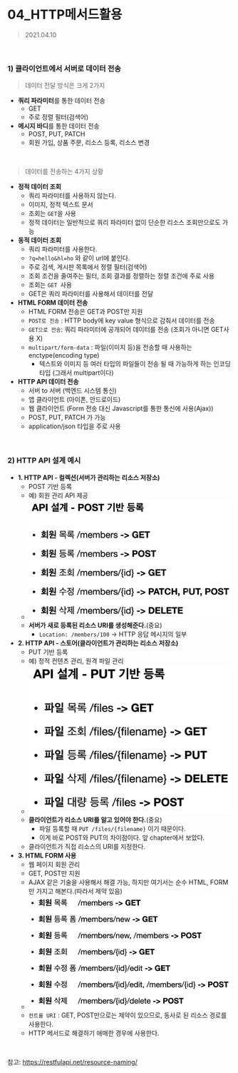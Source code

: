 # 04_HTTP메서드활용

> 2021.04.10

<br>

### 1) 클라이언트에서 서버로 데이터 전송

> 데이터 전달 방식은 크게 2가지

- **쿼리 파라미터**를 통한 데이터 전송
  - GET
  - 주로 정렬 필터(검색어)
- **메시지 바디**를 통한 데이터 전송
  - POST, PUT, PATCH
  - 회원 가입, 상품 주문, 리소스 등록, 리소스 변경

<br>

> 데이터를 전송하는 4가지 상황

- **정적 데이터 조회**
  - 쿼리 파라미터를 사용하지 않는다.
  - 이미지, 정적 텍스트 문서
  - 조회는 `GET`을 사용
  - 정적 데이터는 일반적으로 쿼리 파라미터 없이 단순한 리소스 조회만으로도 가능
- **동적 데이터 조회**
  - 쿼리 파라미터를 사용한다.
  - `?q=hello&hl=ho` 와 같이 url에 붙인다.
  - 주로 검색, 게시판 목록에서 정렬 필터(검색어)
  - 조회 조건을 줄여주는 필터, 조회 결과를 정렬하는 정렬 조건에 주로 사용
  - 조회는 `GET `사용
  - GET은 쿼리 파라미터를 사용해서 데이터를 전달
- **HTML FORM 데이터 전송**
  - HTML FORM 전송은 GET과 POST만 지원
  - `POST로 전송` : HTTP body에 key value 형식으로 감춰서 데이터를 전송
  - `GET으로 전송`: 쿼리 파라미터에 공개되어 데이터를 전송 (조회가 아니면 GET사용 X)
  - `multipart/form-data` : 파일(이미지 등)을 전송할 때 사용하는 enctype(encoding type)
    - 텍스트와 이미지 등 여러 타입의 파일들이 전송 될 때 가능하게 하는 인코딩 타입 (그래서 multipart이다)
- **HTTP API 데이터 전송**
  - 서버 to 서버 (백엔드 시스템 통신)
  - 앱 클라이언트 (아이폰, 안드로이드)
  - 웹 클라이언트 (Form 전송 대신 Javascript를 통한 통신에 사용(Ajax))
  - POST, PUT, PATCH 가 가능
  - application/json 타입을 주로 사용

<br>

### 2) HTTP API 설계 예시

- **1. HTTP API - 컬렉션(서버가 관리하는 리소스 저장소)**
  - POST 기반 등록
  - 예) 회원 관리 API 제공
  - ![image-20210410165444647](04_HTTP메서드활용.assets/image-20210410165444647.png)
  - **서버가 새로 등록된 리소스 URI를 생성해준다.**(중요)
    - `Location: /members/100` -> HTTP 응답 메시지의 일부
- **2. HTTP API - 스토어(클라이언트가 관리하는 리소스 저장소)**
  - PUT 기반 등록
  - 예) 정적 컨텐츠 관리, 원격 파일 관리
  - ![image-20210410165801900](04_HTTP메서드활용.assets/image-20210410165801900.png)
  - **클라이언트가 리소스 URI를 알고 있어야 한다.**(중요)
    - 파일 등록할 때 `PUT /files/{filename}` 이기 때문이다.
    - 이게 바로 POST와 PUT의 차이점이다. 앞 chapter에서 보았다.
  - 클라이언트가 직접 리소스의 URI를 지정한다.
- **3. HTML FORM 사용**
  - 웹 페이지 회원 관리
  - GET, POST만 지원
  - AJAX 같은 기술을 사용해서 해결 가능, 하지만 여기서는 순수 HTML, FORM만 가지고 해본다.(따라서 제약 있음)
  - ![image-20210410170411155](04_HTTP메서드활용.assets/image-20210410170411155.png)
  - `컨트롤 URI` : GET, POST만으로는 제약이 있으므로, 동사로 된 리소스 경로를 사용한다.
  - HTTP 메서드로 해결하기 애매한 경우에 사용한다.

<br>

참고: https://restfulapi.net/resource-naming/








